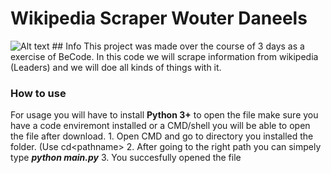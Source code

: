 # Wikipedia Scraper Wouter Daneels
![Alt text](https://duckduckgo.com/i/0cc93634.png "a title") ## Info
This project was made over the course of 3 days as a exercise of BeCode. In this code we will scrape information from wikipedia (Leaders) and we will doe all kinds of things with it.


### How to use
For usage you will have to install **Python 3+** to open the file make sure you have a code enviremont installed or a CMD/shell you will be able to open the file after download.
     1. Open CMD and go to directory you installed the folder. (Use cd\<pathname> 
     2. After going to the right path you can simpely type ***python main.py***
     3. You succesfully opened the file
     
